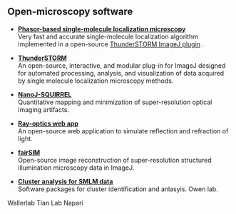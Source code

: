 ## Open-microscopy software
* <a href="https://doi.org/10.1063/1.5005899"> <strong> Phasor-based single-molecule localization microscopy </strong> <a> <br>
Very fast and accurate single-molecule localization algorithm implemented in a open-source <a href="https://github.com/kjamartens/thunderstorm/tree/phasor-intensity-1"> ThunderSTORM ImageJ plugin</a> .

* <a href="http://zitmen.github.io/thunderstorm/"> <strong> ThunderSTORM </strong> <a> <br>
An open-source, interactive, and modular plug-in for ImageJ designed for automated processing, analysis, and visualization of data acquired by single molecule localization microscopy methods.  

* <a href="https://www.nature.com/articles/nmeth.4605"> <strong> NanoJ-SQUIRREL </strong> </a> <br>
Quantitative mapping and minimization of super-resolution optical imaging artifacts.

*	<a href="https://ricktu288.github.io/ray-optics/"> <strong> Ray-optics web app </strong></a> <br>
An open-source web application to simulate reflection and refraction of light.

*	<a href="https://doi.org/10.1038%2Fncomms10980"> <strong> fairSIM </strong> </a> <br>
Open-source image reconstruction of super-resolution structured illumination microscopy data in ImageJ.

*	<a href="https://doi.org/10.1038/nmeth.3612"> <strong> Cluster analysis for SMLM data </strong> </a> <br>
Software packages for cluster identification and anlasyis. Owen lab.


Wallerlab
Tian Lab
Napari

